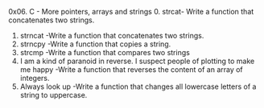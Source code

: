 0x06. C - More pointers, arrays and strings
0. strcat- Write a function that concatenates two strings.
1. strncat -Write a function that concatenates two strings.
2. strncpy -Write a function that copies a string.
3. strcmp -Write a function that compares two strings
4. I am a kind of paranoid in reverse. I suspect people of plotting to make me happy -Write a function that reverses the content of an array of integers.
5. Always look up -Write a function that changes all lowercase letters of a string to uppercase.
